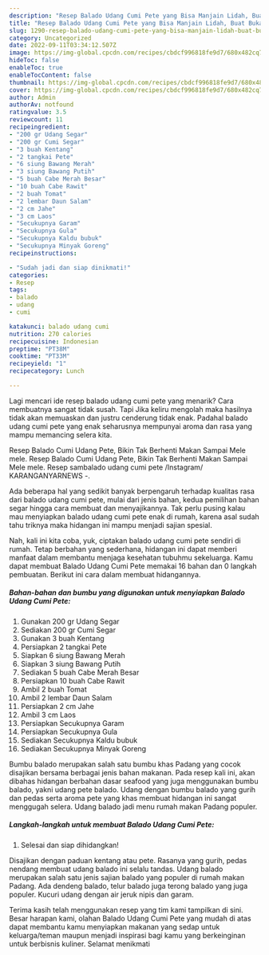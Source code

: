 ```yaml
---
description: "Resep Balado Udang Cumi Pete yang Bisa Manjain Lidah, Buat Buka Puasa Menggugah Selera"
title: "Resep Balado Udang Cumi Pete yang Bisa Manjain Lidah, Buat Buka Puasa Menggugah Selera"
slug: 1290-resep-balado-udang-cumi-pete-yang-bisa-manjain-lidah-buat-buka-puasa-menggugah-selera
category: Uncategorized
date: 2022-09-11T03:34:12.507Z
image: https://img-global.cpcdn.com/recipes/cbdcf996818fe9d7/680x482cq70/balado-udang-cumi-pete-foto-resep-utama.jpg
hideToc: false
enableToc: true
enableTocContent: false
thumbnail: https://img-global.cpcdn.com/recipes/cbdcf996818fe9d7/680x482cq70/balado-udang-cumi-pete-foto-resep-utama.jpg
cover: https://img-global.cpcdn.com/recipes/cbdcf996818fe9d7/680x482cq70/balado-udang-cumi-pete-foto-resep-utama.jpg
author: Admin
authorAv: notfound
ratingvalue: 3.5
reviewcount: 11
recipeingredient:
- "200 gr Udang Segar"
- "200 gr Cumi Segar"
- "3 buah Kentang"
- "2 tangkai Pete"
- "6 siung Bawang Merah"
- "3 siung Bawang Putih"
- "5 buah Cabe Merah Besar"
- "10 buah Cabe Rawit"
- "2 buah Tomat"
- "2 lembar Daun Salam"
- "2 cm Jahe"
- "3 cm Laos"
- "Secukupnya Garam"
- "Secukupnya Gula"
- "Secukupnya Kaldu bubuk"
- "Secukupnya Minyak Goreng"
recipeinstructions:

- "Sudah jadi dan siap dinikmati!"
categories:
- Resep
tags:
- balado
- udang
- cumi

katakunci: balado udang cumi 
nutrition: 270 calories
recipecuisine: Indonesian
preptime: "PT38M"
cooktime: "PT33M"
recipeyield: "1"
recipecategory: Lunch

---
```



Lagi mencari ide resep balado udang cumi pete yang menarik? Cara membuatnya sangat tidak susah. Tapi Jika keliru mengolah maka hasilnya tidak akan memuaskan dan justru cenderung tidak enak. Padahal balado udang cumi pete yang enak seharusnya mempunyai aroma dan rasa yang mampu memancing selera kita.


Resep Balado Cumi Udang Pete, Bikin Tak Berhenti Makan Sampai Mele mele. Resep Balado Cumi Udang Pete, Bikin Tak Berhenti Makan Sampai Mele mele. Resep sambalado udang cumi pete /Instagram/ KARANGANYARNEWS -.

Ada beberapa hal yang sedikit banyak berpengaruh terhadap kualitas rasa dari balado udang cumi pete, mulai dari jenis bahan, kedua pemilihan bahan segar hingga cara membuat dan menyajikannya. Tak perlu pusing kalau mau menyiapkan balado udang cumi pete enak di rumah, karena asal sudah tahu triknya maka hidangan ini mampu menjadi sajian spesial.


Nah, kali ini kita coba, yuk, ciptakan balado udang cumi pete sendiri di rumah. Tetap berbahan yang sederhana, hidangan ini dapat memberi manfaat dalam membantu menjaga kesehatan tubuhmu sekeluarga. Kamu dapat membuat Balado Udang Cumi Pete memakai 16 bahan dan 0 langkah pembuatan. Berikut ini cara dalam membuat hidangannya.

<!--inarticleads1-->

##### Bahan-bahan dan bumbu yang digunakan untuk menyiapkan Balado Udang Cumi Pete:

1. Gunakan 200 gr Udang Segar
1. Sediakan 200 gr Cumi Segar
1. Gunakan 3 buah Kentang
1. Persiapkan 2 tangkai Pete
1. Siapkan 6 siung Bawang Merah
1. Siapkan 3 siung Bawang Putih
1. Sediakan 5 buah Cabe Merah Besar
1. Persiapkan 10 buah Cabe Rawit
1. Ambil 2 buah Tomat
1. Ambil 2 lembar Daun Salam
1. Persiapkan 2 cm Jahe
1. Ambil 3 cm Laos
1. Persiapkan Secukupnya Garam
1. Persiapkan Secukupnya Gula
1. Sediakan Secukupnya Kaldu bubuk
1. Sediakan Secukupnya Minyak Goreng


Bumbu balado merupakan salah satu bumbu khas Padang yang cocok disajikan bersama berbagai jenis bahan makanan. Pada resep kali ini, akan dibahas hidangan berbahan dasar seafood yang juga menggunakan bumbu balado, yakni udang pete balado. Udang dengan bumbu balado yang gurih dan pedas serta aroma pete yang khas membuat hidangan ini sangat menggugah selera. Udang balado jadi menu rumah makan Padang populer. 

<!--inarticleads2-->

##### Langkah-langkah untuk membuat Balado Udang Cumi Pete:


1. Selesai dan siap dihidangkan!

Disajikan dengan paduan kentang atau pete. Rasanya yang gurih, pedas nendang membuat udang balado ini selalu tandas. Udang balado merupakan salah satu jenis sajian balado yang populer di rumah makan Padang. Ada dendeng balado, telur balado juga terong balado yang juga populer. Kucuri udang dengan air jeruk nipis dan garam. 

Terima kasih telah menggunakan resep yang tim kami tampilkan di sini. Besar harapan kami, olahan Balado Udang Cumi Pete yang mudah di atas dapat membantu kamu menyiapkan makanan yang sedap untuk keluarga/teman maupun menjadi inspirasi bagi kamu yang berkeinginan untuk berbisnis kuliner. Selamat menikmati
